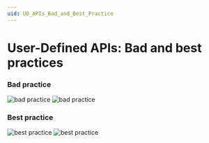 ```yaml
---
uid: UD_APIs_Bad_and_Best_Practice
---
```


# User-Defined APIs: Bad and best practices

### Bad practice

![bad practice](~/user-guide/images/UserDefinedAPI-Internal_flow1.png)
![bad practice](~/user-guide/images/UserDefinedAPI-Internal_flow2.png)

### Best practice

![best practice](~/user-guide/images/UserDefinedAPI-Internal_flow3.png)
![best practice](~/user-guide/images/UserDefinedAPI-Internal_flow4.png)
